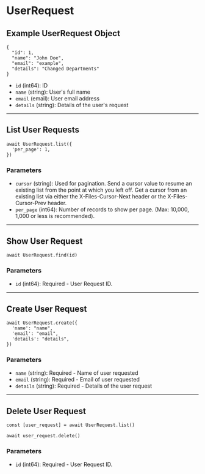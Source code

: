 # UserRequest

## Example UserRequest Object

```
{
  "id": 1,
  "name": "John Doe",
  "email": "example",
  "details": "Changed Departments"
}
```

* `id` (int64): ID
* `name` (string): User's full name
* `email` (email): User email address
* `details` (string): Details of the user's request

---

## List User Requests

```
await UserRequest.list({
  'per_page': 1,
})
```


### Parameters

* `cursor` (string): Used for pagination.  Send a cursor value to resume an existing list from the point at which you left off.  Get a cursor from an existing list via either the X-Files-Cursor-Next header or the X-Files-Cursor-Prev header.
* `per_page` (int64): Number of records to show per page.  (Max: 10,000, 1,000 or less is recommended).

---

## Show User Request

```
await UserRequest.find(id)
```


### Parameters

* `id` (int64): Required - User Request ID.

---

## Create User Request

```
await UserRequest.create({
  'name': "name",
  'email': "email",
  'details': "details",
})
```


### Parameters

* `name` (string): Required - Name of user requested
* `email` (string): Required - Email of user requested
* `details` (string): Required - Details of the user request

---

## Delete User Request

```
const [user_request] = await UserRequest.list()

await user_request.delete()
```

### Parameters

* `id` (int64): Required - User Request ID.

